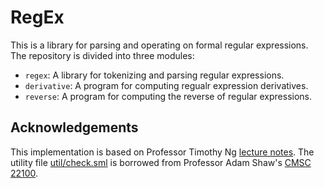 # RegEx
This is a library for parsing and operating on formal regular expressions. The repository is divided into three modules:

- `regex`: A library for tokenizing and parsing regular expressions.
- `derivative`: A program for computing regualr expression derivatives.
- `reverse`: A program for computing the reverse of regular expressions.

## Acknowledgements
This implementation is based on Professor Timothy Ng [lecture notes](http://people.cs.uchicago.edu/~timng/280/w20/). The utility file [util/check.sml](https://github.com/hazimavdal/regex/blob/master/util/check.sml) is borrowed from  Professor Adam Shaw's [CMSC 22100](http://people.cs.uchicago.edu/~adamshaw/cmsc22100-2018/index.html
).
